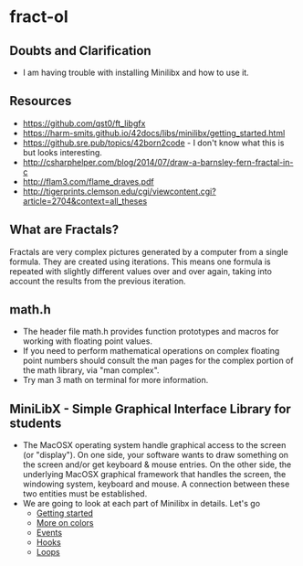 # fract-ol

## Doubts and Clarification
- I am having trouble with installing Minilibx and how to use it.

## Resources
- https://github.com/qst0/ft_libgfx
- https://harm-smits.github.io/42docs/libs/minilibx/getting_started.html
- https://github.sre.pub/topics/42born2code - I don't know what this is but looks interesting.
- http://csharphelper.com/blog/2014/07/draw-a-barnsley-fern-fractal-in-c
- http://flam3.com/flame_draves.pdf
- http://tigerprints.clemson.edu/cgi/viewcontent.cgi?article=2704&context=all_theses

## What are Fractals?
Fractals are very complex pictures generated by a computer from a single formula. They are created using iterations. This means one formula is repeated with slightly different values over and over again, taking into account the results from the previous iteration.

## math.h
- The header file math.h provides function prototypes and macros for working with floating point values.
- If you need to perform mathematical operations on complex floating point numbers should consult the man pages for the complex portion of the math library, via "man complex".
- Try man 3 math on terminal for more information.

## MiniLibX - Simple Graphical Interface Library for students
- The MacOSX operating system handle graphical access to the screen (or "display"). On one side, your software wants to draw something on the screen and/or get keyboard & mouse entries. On the other side, the underlying MacOSX graphical framework that handles the screen, the windowing system, keyboard and mouse. A connection between these two entities must be established.
- We are going to look at each part of Minilibx in details. Let's go
	- [Getting started](Minilibx-Getting_started.MD)
	- [More on colors](Minilibx-Colors.MD)
	- [Events](Minilibx-events.MD)
	- [Hooks](Minilibx-hooks.MD)
	- [Loops](Minilibx-Loops.MD)


